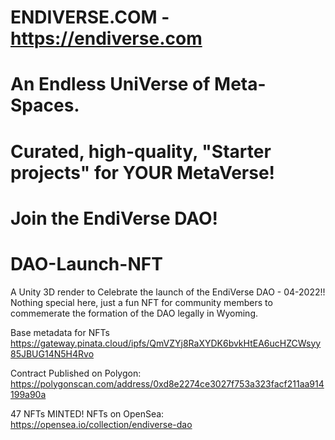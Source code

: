 # ENDIVERSE.COM - https://endiverse.com

# An Endless UniVerse of Meta-Spaces.
# Curated, high-quality, "Starter projects" for YOUR MetaVerse!
# Join the EndiVerse DAO! 

# DAO-Launch-NFT
A Unity 3D render to Celebrate the launch of the EndiVerse DAO - 04-2022!!
Nothing special here, just a fun NFT for community members to commemerate the formation of the DAO legally in Wyoming.



Base metadata for NFTs
https://gateway.pinata.cloud/ipfs/QmVZYj8RaXYDK6bvkHtEA6ucHZCWsyy85JBUG14N5H4Rvo

Contract Published on Polygon: https://polygonscan.com/address/0xd8e2274ce3027f753a323facf211aa914199a90a

47 NFTs MINTED!
NFTs on OpenSea: https://opensea.io/collection/endiverse-dao

